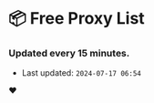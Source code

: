 # :package: Free Proxy List
### Updated every 15 minutes.

- Last updated: `2024-07-17 06:54`

:heart:
